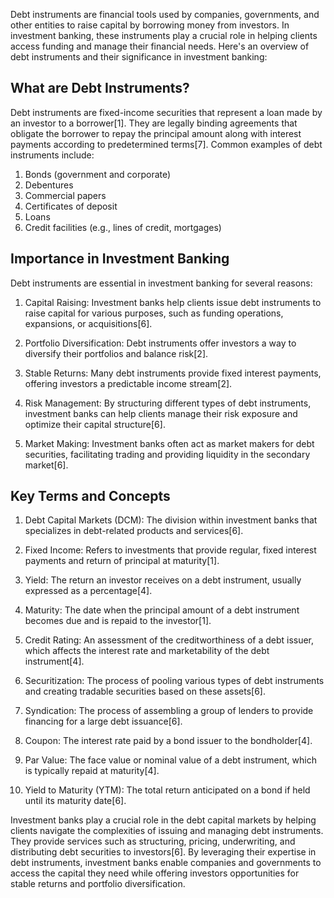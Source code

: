Debt instruments are financial tools used by companies, governments, and other entities to raise capital by borrowing money from investors. In investment banking, these instruments play a crucial role in helping clients access funding and manage their financial needs. Here's an overview of debt instruments and their significance in investment banking:

## What are Debt Instruments?

Debt instruments are fixed-income securities that represent a loan made by an investor to a borrower[1]. They are legally binding agreements that obligate the borrower to repay the principal amount along with interest payments according to predetermined terms[7]. Common examples of debt instruments include:

1. Bonds (government and corporate)
2. Debentures
3. Commercial papers
4. Certificates of deposit
5. Loans
6. Credit facilities (e.g., lines of credit, mortgages)

## Importance in Investment Banking

Debt instruments are essential in investment banking for several reasons:

1. Capital Raising: Investment banks help clients issue debt instruments to raise capital for various purposes, such as funding operations, expansions, or acquisitions[6].

2. Portfolio Diversification: Debt instruments offer investors a way to diversify their portfolios and balance risk[2].

3. Stable Returns: Many debt instruments provide fixed interest payments, offering investors a predictable income stream[2].

4. Risk Management: By structuring different types of debt instruments, investment banks can help clients manage their risk exposure and optimize their capital structure[6].

5. Market Making: Investment banks often act as market makers for debt securities, facilitating trading and providing liquidity in the secondary market[6].

## Key Terms and Concepts

1. Debt Capital Markets (DCM): The division within investment banks that specializes in debt-related products and services[6].

2. Fixed Income: Refers to investments that provide regular, fixed interest payments and return of principal at maturity[1].

3. Yield: The return an investor receives on a debt instrument, usually expressed as a percentage[4].

4. Maturity: The date when the principal amount of a debt instrument becomes due and is repaid to the investor[1].

5. Credit Rating: An assessment of the creditworthiness of a debt issuer, which affects the interest rate and marketability of the debt instrument[4].

6. Securitization: The process of pooling various types of debt instruments and creating tradable securities based on these assets[6].

7. Syndication: The process of assembling a group of lenders to provide financing for a large debt issuance[6].

8. Coupon: The interest rate paid by a bond issuer to the bondholder[4].

9. Par Value: The face value or nominal value of a debt instrument, which is typically repaid at maturity[4].

10. Yield to Maturity (YTM): The total return anticipated on a bond if held until its maturity date[6].

Investment banks play a crucial role in the debt capital markets by helping clients navigate the complexities of issuing and managing debt instruments. They provide services such as structuring, pricing, underwriting, and distributing debt securities to investors[6]. By leveraging their expertise in debt instruments, investment banks enable companies and governments to access the capital they need while offering investors opportunities for stable returns and portfolio diversification.
